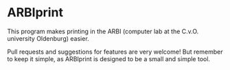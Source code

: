 # ARBIprint

This program makes printing in the ARBI (computer lab at the C.v.O. university Oldenburg) easier.

Pull requests and suggestions for features are very welcome! But remember to keep it simple, as ARBIprint
is designed to be a small and simple tool.
